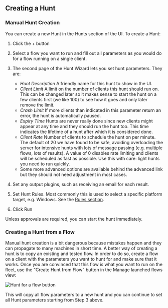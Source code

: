 ## Creating a Hunt

### Manual Hunt Creation ###

You can create a new Hunt in the Hunts section of the UI. To
create a Hunt:

1. Click the + button

2. Select a flow you want to run and fill out all parameters as you would do for a flow running on a single client.

3. The second page of the Hunt Wizard lets you set hunt parameters. They are:

    - *Hunt Description* A friendly name for this hunt to show in the UI.
    - *Client Limit* A limit on the number of clients this hunt should run on. This can be changed later so it makes sense to start the hunt on a few clients first (we like 100) to see how it goes and only later remove the limit.
    - *Crash Limit* If more clients than indicated in this parameter return an error, the hunt is automatically paused.
    - *Expiry Time* Hunts are never really done since new clients might appear at any time and they should run the hunt too. This time indicates the lifetime of a hunt after which it is considered done.
    - *Client Rate* Number of clients to schedule the hunt on per minute. The default of 20 we have found to be safe, avoiding overloading the server for intensive hunts with lots of message passing (e.g. multiple flows, lots of results). A value of 0 disables rate limiting and clients will be scheduled as fast as possible. Use this with care: light hunts you need to run quickly.
    - Some more advanced options are available behind the advanced link but they should not need adjustment in most cases.

3.  Set any output plugins, such as receiving an email for each result.

5.  Set Hunt Rules. Most commonly this is used to select a specific platform target, e.g. Windows. See the [Rules section](rules.md).

6.  Click Run

Unless approvals are required, you can start the hunt immediately.

### Creating a Hunt from a Flow ###

Manual hunt creation is a bit dangerous because mistakes happen and they can propagate to many machines in short time. A better way of creating a hunt is to copy an existing and tested flow. In order to do so, create a flow on a client with the parameters you want to hunt for and make sure that it works. Once you are convinced that this flow is what you want to run on the fleet, use the "Create Hunt from Flow" button in the Manage launched flows view:

![Hunt for a flow button](../../images/create_hunt_from_flow.png "Create hunt from flow button")

This will copy all flow parameters to a new hunt and you can continue to set all Hunt parameters starting from Step 3 above.
